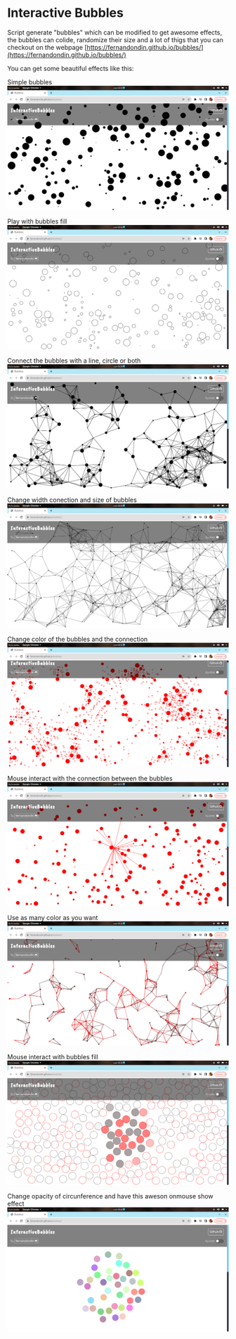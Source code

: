 # Interactive Bubbles
Script generate "bubbles" which can be modified to get awesome effects, the bubbles can colide, randomize their size and a lot of thigs that you can checkout on the webpage [https://fernandondin.github.io/bubbles/](https://fernandondin.github.io/bubbles/)

You can get some beautiful effects like this:

Simple bubbles
![](./img/simple.png)

Play with bubbles fill
![](./img/coloring.png)

Connect the bubbles with a line, circle or both
![](./img/conect.png)

Change width conection and size of bubbles
![](./img/width.png)

Change color of the bubbles and the connection
![](./img/color.png)

Mouse interact with the connection between the bubbles
![](./img/interact.png)

Use as many color as you want
![](./img/manycolors.png)

Mouse interact with bubbles fill
![](./img/fill.png)

Change opacity of circunference and have this aweson onmouse show effect
![](./img/opacity.png)
